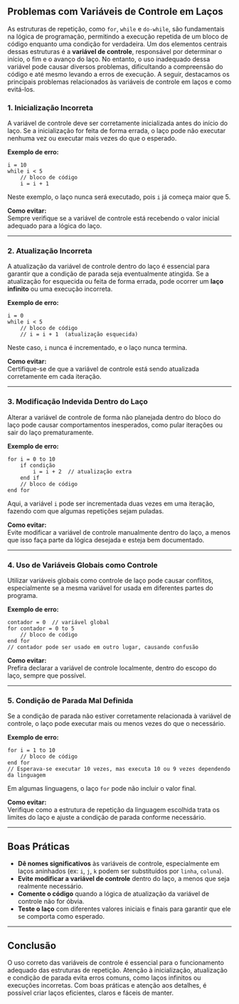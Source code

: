 
## Problemas com Variáveis de Controle em Laços

As estruturas de repetição, como `for`, `while` e `do-while`, são fundamentais na lógica de programação, permitindo a execução repetida de um bloco de código enquanto uma condição for verdadeira. Um dos elementos centrais dessas estruturas é a **variável de controle**, responsável por determinar o início, o fim e o avanço do laço. No entanto, o uso inadequado dessa variável pode causar diversos problemas, dificultando a compreensão do código e até mesmo levando a erros de execução. A seguir, destacamos os principais problemas relacionados às variáveis de controle em laços e como evitá-los.

### 1. Inicialização Incorreta

A variável de controle deve ser corretamente inicializada antes do início do laço. Se a inicialização for feita de forma errada, o laço pode não executar nenhuma vez ou executar mais vezes do que o esperado.

**Exemplo de erro:**
```pseudo
i = 10
while i < 5
    // bloco de código
    i = i + 1
```
Neste exemplo, o laço nunca será executado, pois `i` já começa maior que 5.

**Como evitar:**  
Sempre verifique se a variável de controle está recebendo o valor inicial adequado para a lógica do laço.

---

### 2. Atualização Incorreta

A atualização da variável de controle dentro do laço é essencial para garantir que a condição de parada seja eventualmente atingida. Se a atualização for esquecida ou feita de forma errada, pode ocorrer um **laço infinito** ou uma execução incorreta.

**Exemplo de erro:**
```pseudo
i = 0
while i < 5
    // bloco de código
    // i = i + 1  (atualização esquecida)
```
Neste caso, `i` nunca é incrementado, e o laço nunca termina.

**Como evitar:**  
Certifique-se de que a variável de controle está sendo atualizada corretamente em cada iteração.

---

### 3. Modificação Indevida Dentro do Laço

Alterar a variável de controle de forma não planejada dentro do bloco do laço pode causar comportamentos inesperados, como pular iterações ou sair do laço prematuramente.

**Exemplo de erro:**
```pseudo
for i = 0 to 10
    if condição
        i = i + 2  // atualização extra
    end if
    // bloco de código
end for
```
Aqui, a variável `i` pode ser incrementada duas vezes em uma iteração, fazendo com que algumas repetições sejam puladas.

**Como evitar:**  
Evite modificar a variável de controle manualmente dentro do laço, a menos que isso faça parte da lógica desejada e esteja bem documentado.

---

### 4. Uso de Variáveis Globais como Controle

Utilizar variáveis globais como controle de laço pode causar conflitos, especialmente se a mesma variável for usada em diferentes partes do programa.

**Exemplo de erro:**
```pseudo
contador = 0  // variável global
for contador = 0 to 5
    // bloco de código
end for
// contador pode ser usado em outro lugar, causando confusão
```

**Como evitar:**  
Prefira declarar a variável de controle localmente, dentro do escopo do laço, sempre que possível.

---

### 5. Condição de Parada Mal Definida

Se a condição de parada não estiver corretamente relacionada à variável de controle, o laço pode executar mais ou menos vezes do que o necessário.

**Exemplo de erro:**
```pseudo
for i = 1 to 10
    // bloco de código
end for
// Esperava-se executar 10 vezes, mas executa 10 ou 9 vezes dependendo da linguagem
```
Em algumas linguagens, o laço `for` pode não incluir o valor final.

**Como evitar:**  
Verifique como a estrutura de repetição da linguagem escolhida trata os limites do laço e ajuste a condição de parada conforme necessário.

---

## Boas Práticas

- **Dê nomes significativos** às variáveis de controle, especialmente em laços aninhados (ex: `i`, `j`, `k` podem ser substituídos por `linha`, `coluna`).
- **Evite modificar a variável de controle** dentro do laço, a menos que seja realmente necessário.
- **Comente o código** quando a lógica de atualização da variável de controle não for óbvia.
- **Teste o laço** com diferentes valores iniciais e finais para garantir que ele se comporta como esperado.

---

## Conclusão

O uso correto das variáveis de controle é essencial para o funcionamento adequado das estruturas de repetição. Atenção à inicialização, atualização e condição de parada evita erros comuns, como laços infinitos ou execuções incorretas. Com boas práticas e atenção aos detalhes, é possível criar laços eficientes, claros e fáceis de manter.
```
